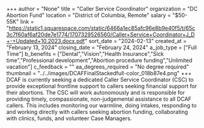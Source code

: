 +++
author = "None"
title = "Caller Service Coordinator"
organization = "DC Abortion Fund"
location = "District of Columbia, Remote"
salary = "$50-55K"
link = "https://static1.squarespace.com/static/6466a1ec85afc96e8b9e40f5/t/65c3c7f60af6af20de7e1774/1707329526560/Caller+Service+Coordinator+J_D+-+Updated+10.2023.docx.pdf"
sort_date = "2024-02-13"
created_at = "February 13, 2024"
closing_date = "February 24, 2024"
a_job_type = ["Full Time"]
b_benefits = ["Dental","Vision","Health Insurance","Sick time","Professional development","Abortion procedure funding","Unlimited vacation"]
c_feedback = ""
aa_degrees_required = "No degree required"
thumbnail = "../../images/DCAFFinalStackedfull-color_018b87e4.png"
+++
DCAF is currently seeking a dedicated Caller Service Coordinator (CSC) to provide
exceptional frontline support to callers seeking financial support for their abortions. The CSC will work autonomously and is responsible for providing timely, compassionate, non-judgemental assistance to all DCAF callers. This includes monitoring our warmline, doing intakes, responding to and working directly with callers seeking abortion funding, collaborating with clinics, funds, and volunteer Case Managers.